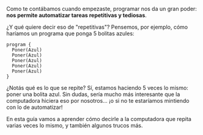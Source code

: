 Como te contábamos cuando empezaste, programar nos da un gran poder: **nos permite automatizar tareas repetitivas y tediosas**.

¿Y qué quiere decir eso de "repetitivas"? Pensemos, por ejemplo, cómo haríamos un programa que ponga 5 bolitas azules:

```puppet
program {
  Poner(Azul)    
  Poner(Azul)    
  Poner(Azul)    
  Poner(Azul)    
  Poner(Azul)    
}
```

¿Notás qué es lo que se repite? Sí, estamos haciendo 5 veces lo mismo: poner una bolita azul. Sin dudas, sería mucho más interesante que la computadora hiciera eso por nosotros... ¡o si no te estaríamos mintiendo con lo de automatizar!

En esta guía vamos a aprender cómo decirle a la computadora que repita varias veces lo mismo, y también algunos trucos más.